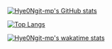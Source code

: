 [![Hye0Ngit-mp's GitHub stats](https://github-readme-stats.vercel.app/api?username=Hye0Ngit-mp&count_private=true&show_icons=true&theme=aura_dark)](https://github.com/anuraghazra/github-readme-stats)

[![Top Langs](https://github-readme-stats.vercel.app/api/top-langs/?username=Hye0Ngit-mp&layout=compact)](https://github.com/anuraghazra/github-readme-stats)

[![Hye0Ngit-mp's wakatime stats](https://github-readme-stats.vercel.app/api/wakatime?username=Hye0Ngit-mp)](https://github.com/anuraghazra/github-readme-stats)

